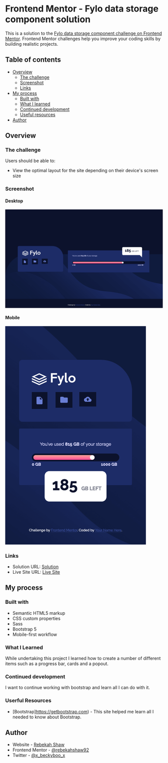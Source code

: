 # Frontend Mentor - Fylo data storage component solution

This is a solution to the [Fylo data storage component challenge on Frontend Mentor](https://www.frontendmentor.io/challenges/fylo-data-storage-component-1dZPRbV5n). Frontend Mentor challenges help you improve your coding skills by building realistic projects. 

## Table of contents

- [Overview](#overview)
  - [The challenge](#the-challenge)
  - [Screenshot](#screenshot)
  - [Links](#links)
- [My process](#my-process)
  - [Built with](#built-with)
  - [What I learned](#what-i-learned)
  - [Continued development](#continued-development)
  - [Useful resources](#useful-resources)
- [Author](#author)

## Overview

### The challenge

Users should be able to:

- View the optimal layout for the site depending on their device's screen size

### Screenshot

#### Desktop

![Desktop](images/desktop.png)

#### Mobile

![Mobile](images/mobile.png)

### Links


- Solution URL: [ Solution](https://github.com/rebekahshaw92//fylo-data-storage-component)
- Live Site URL: [Live Site](https://rebekahshaw92.github.io/fylo-data-storage-component/)

## My process

### Built with

- Semantic HTML5 markup
- CSS custom properties
- Sass
- Bootstrap 5
- Mobile-first workflow

### What I Learned

While undertaking this project I learned how to create a number of different items such as a progress bar, cards and a popout.

### Continued development

I want to continue working with bootstrap and learn all I can do with it.

### Userful Resources 

- [Bootstrap]https://getbootstrap.com) - This site helped me learn all I needed to know about Bootstrap.

## Author

- Website - [Rebekah Shaw](https://www.rebekahshaw.com)
- Frontend Mentor - [@rebekahshaw92](https://www.frontendmentor.io/profile/rebekahshaw92)
- Twitter - [@x_beckyboo_x](https://www.twitter.com/x_beckyboo_x)